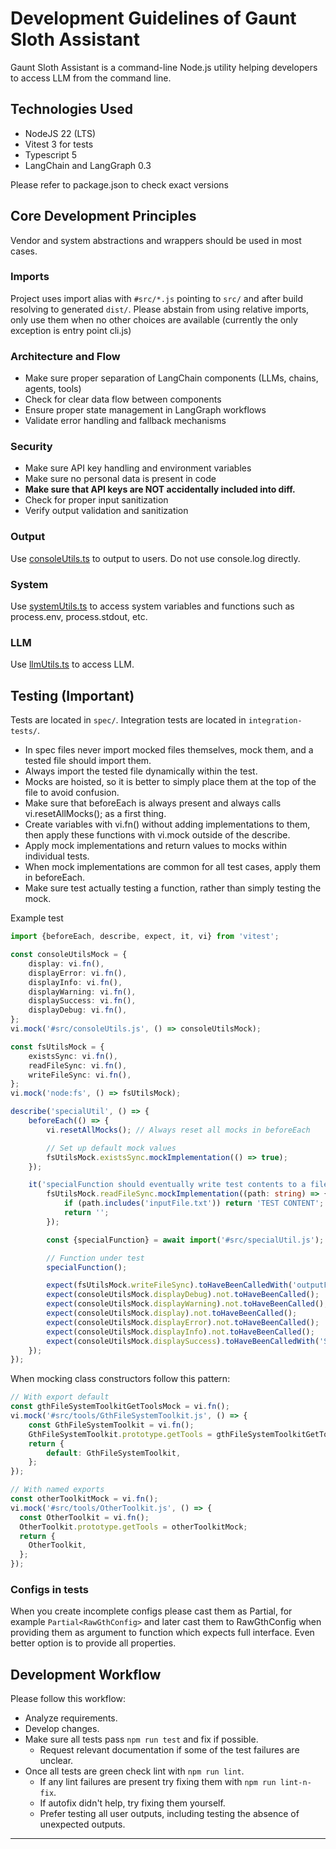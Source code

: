 # Development Guidelines of Gaunt Sloth Assistant

Gaunt Sloth Assistant is a command-line Node.js utility helping developers to access LLM from the command line.

## Technologies Used

- NodeJS 22 (LTS)
- Vitest 3 for tests
- Typescript 5
- LangChain and LangGraph 0.3

Please refer to package.json to check exact versions

## Core Development Principles

Vendor and system abstractions and wrappers should be used in most cases.

### Imports

Project uses import alias with `#src/*.js` pointing to `src/` and after build resolving to generated `dist/`.
Please abstain from using relative imports, only use them when no other choices are available
(currently the only exception is entry point cli.js)

### Architecture and Flow

- Make sure proper separation of LangChain components (LLMs, chains, agents, tools)
- Check for clear data flow between components
- Ensure proper state management in LangGraph workflows
- Validate error handling and fallback mechanisms

### Security

- Make sure API key handling and environment variables
- Make sure no personal data is present in code
- **Make sure that API keys are NOT accidentally included into diff.**
- Check for proper input sanitization
- Verify output validation and sanitization

### Output

Use [consoleUtils.ts](src/consoleUtils.ts) to output to users.
Do not use console.log directly.

### System

Use [systemUtils.ts](src/systemUtils.ts) to access system variables and functions such as
process.env, process.stdout, etc.

### LLM

Use [llmUtils.ts](src/llmUtils.ts) to access LLM.

## Testing (Important)

Tests are located in `spec/`. Integration tests are located in `integration-tests/`.

- In spec files never import mocked files themselves, mock them, and a tested file should import them.
- Always import the tested file dynamically within the test.
- Mocks are hoisted, so it is better to simply place them at the top of the file to avoid confusion.
- Make sure that beforeEach is always present and always calls vi.resetAllMocks(); as a first thing.
- Create variables with vi.fn() without adding implementations to them, then apply these functions with vi.mock outside
  of the describe.
- Apply mock implementations and return values to mocks within individual tests.
- When mock implementations are common for all test cases, apply them in beforeEach.
- Make sure test actually testing a function, rather than simply testing the mock.

Example test

```typescript
import {beforeEach, describe, expect, it, vi} from 'vitest';

const consoleUtilsMock = {
    display: vi.fn(),
    displayError: vi.fn(),
    displayInfo: vi.fn(),
    displayWarning: vi.fn(),
    displaySuccess: vi.fn(),
    displayDebug: vi.fn(),
};
vi.mock('#src/consoleUtils.js', () => consoleUtilsMock);

const fsUtilsMock = {
    existsSync: vi.fn(),
    readFileSync: vi.fn(),
    writeFileSync: vi.fn(),
};
vi.mock('node:fs', () => fsUtilsMock);

describe('specialUtil', () => {
    beforeEach(() => {
        vi.resetAllMocks(); // Always reset all mocks in beforeEach

        // Set up default mock values
        fsUtilsMock.existsSync.mockImplementation(() => true);
    });

    it('specialFunction should eventually write test contents to a file', async () => {
        fsUtilsMock.readFileSync.mockImplementation((path: string) => {
            if (path.includes('inputFile.txt')) return 'TEST CONTENT';
            return '';
        });

        const {specialFunction} = await import('#src/specialUtil.js'); // Always import tested file within the test

        // Function under test
        specialFunction();

        expect(fsUtilsMock.writeFileSync).toHaveBeenCalledWith('outputFile.txt', 'TEST CONTENT\nEXTRA CONTENT');
        expect(consoleUtilsMock.displayDebug).not.toHaveBeenCalled();
        expect(consoleUtilsMock.displayWarning).not.toHaveBeenCalled();
        expect(consoleUtilsMock.display).not.toHaveBeenCalled();
        expect(consoleUtilsMock.displayError).not.toHaveBeenCalled();
        expect(consoleUtilsMock.displayInfo).not.toHaveBeenCalled();
        expect(consoleUtilsMock.displaySuccess).toHaveBeenCalledWith('Successfully transferred to outputFile.txt');
    });
});
```

When mocking class constructors follow this pattern:

```javascript
// With export default
const gthFileSystemToolkitGetToolsMock = vi.fn();
vi.mock('#src/tools/GthFileSystemToolkit.js', () => {
    const GthFileSystemToolkit = vi.fn();
    GthFileSystemToolkit.prototype.getTools = gthFileSystemToolkitGetToolsMock;
    return {
        default: GthFileSystemToolkit,
    };
});

// With named exports
const otherToolkitMock = vi.fn();
vi.mock('#src/tools/OtherToolkit.js', () => {
  const OtherToolkit = vi.fn();
  OtherToolkit.prototype.getTools = otherToolkitMock;
  return {
    OtherToolkit,
  };
});
```

### Configs in tests

When you create incomplete configs please cast them as Partial,
for example `Partial<RawGthConfig>`
and later cast them to RawGthConfig when providing them as argument to function
which expects full interface. Even better option is to provide all properties.

## Development Workflow

Please follow this workflow:

- Analyze requirements.
- Develop changes.
- Make sure all tests pass `npm run test` and fix if possible.
    - Request relevant documentation if some of the test failures are unclear.
- Once all tests are green check lint with `npm run lint`.
    - If any lint failures are present try fixing them with `npm run lint-n-fix`.
    - If autofix didn't help, try fixing them yourself.
    - Prefer testing all user outputs, including testing the absence of unexpected outputs.

---
